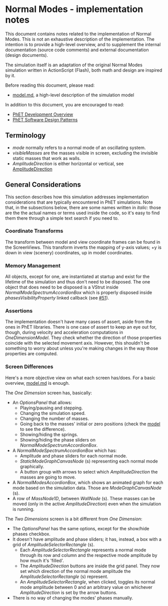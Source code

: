# Normal Modes - implementation notes

This document contains notes related to the implementation of Normal Modes. 
This is not an exhaustive description of the implementation.  The intention is 
to provide a high-level overview, and to supplement the internal documentation 
(source code comments) and external documentation (design documents).

The simulation itself is an adaptation of the original Normal Modes simulation
written in ActionScript (Flash), both math and design are inspired by it.

Before reading this document, please read:
* [model.md](https://github.com/phetsims/normal-modes/blob/master/doc/model.md), a high-level description of the simulation model

In addition to this document, you are encouraged to read: 
* [PhET Development Overview](https://github.com/phetsims/phet-info/blob/master/doc/phet-development-overview.md)  
* [PhET Software Design Patterns](https://github.com/phetsims/phet-info/blob/master/doc/phet-software-design-patterns.md)

## Terminology
* _mode_ normally refers to a normal mode of an oscillating system.
* _visibleMasses_ are the masses visible in screen, excluding the invisible static masses that work as walls.
* _AmplitudeDirection_ is either horizontal or vertical, see [AmplitudeDirection](https://github.com/phetsims/normal-modes/blob/master/js/common/model/AmplitudeDirection.js)

## General Considerations

This section describes how this simulation addresses implementation considerations that are typically encountered in PhET simulations.
Note that, in the subsections below, there are some names written in _italic_: those are the the actual names or terms used inside the code, so it's easy to find them there through a simple text search if you need to.

### Coordinate Transforms
The transform between model and view coordinate frames can be found in the ScreenViews. This transform inverts the mapping of y-axis values; +y is down in view (scenery) coordinates, up in model coordinates.

### Memory Management

All objects, except for one, are instantiated at startup and exist for the lifetime of the simulation and thus don't need to be disposed.
The one object that does need to be disposed is a VStrut inside _NormalModeSpectrumAccordionBox_ which is properly disposed inside _phasesVisibilityProperty_ linked callback (see [#51](https://github.com/phetsims/normal-modes/issues/51)).

### Assertions

The implementation doesn't have many cases of assert, aside from the ones in PhET libraries. 
There is one case of assert to keep an eye out for, though, during velocity and acceleration computations in _OneDimensionModel_. They check whether the direction of those properties coincide with the selected movement axis. However, this shouldn't be something to worry about unless you're making changes in the way those properties are computed.

### Screen Differences

Here's a more objective view on what each screen has/does. For a basic overview, [model.md](https://github.com/phetsims/normal-modes/blob/master/doc/model.md) is enough.

The _One Dimension_ screen has, basically:
* An _OptionsPanel_ that allows:
    * Playing/pausing and stepping.
    * Changing the simulation speed.
    * Changing the number of masses.
    * Going back to the masses' initial or zero positions (check the [model](https://github.com/phetsims/normal-modes/blob/master/doc/model.md) to see the difference).
    * Showing/hiding the springs.
    * Showing/hiding the phase sliders on _NormalModeSpectrumAccordionBox_.
* A _NormalModeSpectrumAccordionBox_ which has:
    * Amplitude and phase sliders for each normal mode.
    * _StaticModeGraphCanvasNode_ (s) representing each normal mode graphically.
    * A button group with arrows to select which _AmplitudeDirection_ the masses are going to move.
* A _NormalModesAccordionBox_, which shows an animated graph for each mode based on the simulation data. Those are _ModeGraphCanvasNode_ (s).
* A row of _MassNode1D_, between _WallNode_ (s). These masses can be moved (only in the active _AmplitudeDirection_) even when the simulation is running.

The _Two Dimensions_ screen is a bit different from _One Dimension_:
* The _OptionsPanel_ has the same options, except for the show/hide phases checkbox.
* It doesn't have amplitude and phase sliders; it has, instead, a box with a grid of _AmplitudeSelectorRectangle_ (s).
    * Each _AmplitudeSelectorRectangle_ represents a normal mode through its row and column and the respective mode amplitude by how much it's 'filled'.
    * The _AmplitudeDirection_ buttons are inside the grid panel. They now set which direction of the normal mode amplitude the _AmplitudeSelectorRectangle_ (s) represent.
    * An _AmplitudeSelectorRectangle_, when clicked, toggles its normal mode amplitude between 0 and an arbitrary value on whichever _AmplitudeDirection_ is set by the arrow buttons.
* There is no way of changing the modes' phases manually.
